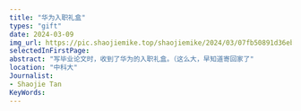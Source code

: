 ```yaml
---
title: "华为入职礼盒"
types: "gift"
date: 2024-03-09
img_url: https://pic.shaojiemike.top/shaojiemike/2024/03/07fb50891d36eb6002ae9c68e66d4097.jpg
selectedInFirstPage:
abstract: "写毕业论文时，收到了华为的入职礼盒。（这么大，早知道寄回家了"
location: "中科大"
Journalist:
- Shaojie Tan
KeyWords:
---
```

